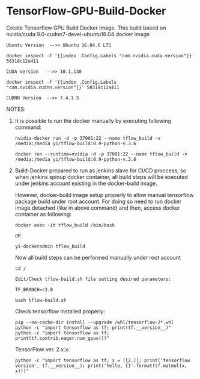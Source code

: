 # TensorFlow-GPU-Build-Docker
Create Tensorflow GPU Build Docker Image. This build based on nvidia/cuda:9.0-cudnn7-devel-ubuntu16.04 docker image
```
Ubuntu Version  -->> Ubuntu 16.04.6 LTS

docker inspect -f '{{index .Config.Labels "com.nvidia.cuda.version"}}' 58318c12a411 

CUDA Version   -->> 10.1.130

docker inspect -f '{{index .Config.Labels "com.nvidia.cudnn.version"}}' 58318c12a411

CUDNN Version  -->> 7.4.1.5
```
NOTES:

1. It is possible to run the docker manually by executing following command:
   ```
   nvidia-docker run -d -p 37001:22 --name tflow_build -v /media:/media yi/tflow-build:0.9-python-v.3.6
   
   docker run --runtime=nvidia -d -p 37001:22 --name tflow_build -v /media:/media yi/tflow-build:0.9-python-v.3.6
   ```

3. Build-Docker prepared to run as jenkins slave for CI/CD proccess, so when jenkins spinup docker container,
   all build steps will be executed under jenkins account existing in the docker-build image.

   However, docker-build image setup properly to allow manual tensorflow package build under root account.
   For doing so need to run docker image detached (like in above command) and then, access docker container as following:
   ```
   docker exec -it tflow_build /bin/bash
   
   OR
   
   yi-dockeradmin tflow_build
   ```

   Now all build steps can be performed manually under root account
   
   ```
   cd /
   
   Edit/Check tflow-build.sh file setting desired parameters:
   
   TF_BRANCH=r2.0
   
   bash tflow-build.sh
   ```
   
   Check tensorflow installed properly:
   
   ```
   pip --no-cache-dir install --upgrade /whl/tensorflow-2*.whl
   python -c "import tensorflow as tf; print(tf.__version__)"
   python -c "import tensorflow as tf; print(tf.contrib.eager.num_gpus())"
   ```
   
   TensorFlow ver. 2.x.x:
   
   ```
   python -c "import tensorflow as tf; x = [[2.]]; print('tensorflow version', tf.__version__); print('hello, {}'.format(tf.matmul(x, x)))"
   ```
